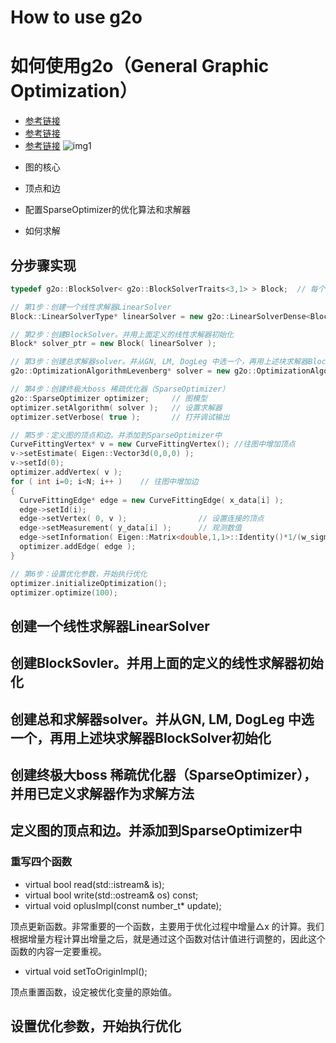 # How to use g2o
# 如何使用g2o（General Graphic Optimization）
- [参考链接](https://mp.weixin.qq.com/s/j9h9lT14jCu-VvEPHQhtBw)
- [参考链接](https://www.cnblogs.com/CV-life/p/10449028.html)
- [参考链接](https://www.cnblogs.com/CV-life/archive/2019/03/13/10525579.html)
![img1](./image.png)
* 图的核心


* 顶点和边
* 配置SparseOptimizer的优化算法和求解器
* 如何求解

## 分步骤实现

```cpp
typedef g2o::BlockSolver< g2o::BlockSolverTraits<3,1> > Block;  // 每个误差项优化变量维度为3，误差值维度为1

// 第1步：创建一个线性求解器LinearSolver
Block::LinearSolverType* linearSolver = new g2o::LinearSolverDense<Block::PoseMatrixType>(); 

// 第2步：创建BlockSolver。并用上面定义的线性求解器初始化
Block* solver_ptr = new Block( linearSolver );      

// 第3步：创建总求解器solver。并从GN, LM, DogLeg 中选一个，再用上述块求解器BlockSolver初始化
g2o::OptimizationAlgorithmLevenberg* solver = new g2o::OptimizationAlgorithmLevenberg( solver_ptr );

// 第4步：创建终极大boss 稀疏优化器（SparseOptimizer）
g2o::SparseOptimizer optimizer;     // 图模型
optimizer.setAlgorithm( solver );   // 设置求解器
optimizer.setVerbose( true );       // 打开调试输出

// 第5步：定义图的顶点和边。并添加到SparseOptimizer中
CurveFittingVertex* v = new CurveFittingVertex(); //往图中增加顶点
v->setEstimate( Eigen::Vector3d(0,0,0) );
v->setId(0);
optimizer.addVertex( v );
for ( int i=0; i<N; i++ )    // 往图中增加边
{
  CurveFittingEdge* edge = new CurveFittingEdge( x_data[i] );
  edge->setId(i);
  edge->setVertex( 0, v );                // 设置连接的顶点
  edge->setMeasurement( y_data[i] );      // 观测数值
  edge->setInformation( Eigen::Matrix<double,1,1>::Identity()*1/(w_sigma*w_sigma) ); // 信息矩阵：协方差矩阵之逆
  optimizer.addEdge( edge );
}

// 第6步：设置优化参数，开始执行优化
optimizer.initializeOptimization();
optimizer.optimize(100);
```

## 创建一个线性求解器LinearSolver
## 创建BlockSovler。并用上面的定义的线性求解器初始化
## 创建总和求解器solver。并从GN, LM, DogLeg 中选一个，再用上述块求解器BlockSolver初始化
## 创建终极大boss 稀疏优化器（SparseOptimizer），并用已定义求解器作为求解方法
## 定义图的顶点和边。并添加到SparseOptimizer中

### 重写四个函数
* virtual bool read(std::istream& is);
* virtual bool write(std::ostream& os) const;
* virtual void oplusImpl(const number_t* update);

顶点更新函数。非常重要的一个函数，主要用于优化过程中增量△x 的计算。我们根据增量方程计算出增量之后，就是通过这个函数对估计值进行调整的，因此这个函数的内容一定要重视。
* virtual void setToOriginImpl();

顶点重置函数，设定被优化变量的原始值。
## 设置优化参数，开始执行优化
